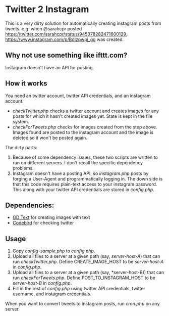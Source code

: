 # Twitter 2 Instagram

This is a very dirty solution for automatically creating instagram
posts from tweets. e.g. when @sarahcpr posted
https://twitter.com/sarahcpr/status/945378282471600129,
https://www.instagram.com/p/BdIzpwpj_gg was created.

## Why not use something like ifttt.com?

Instagram doesn't have an API for posting.

## How it works

You need an twitter account, twitter API credentials, and an instagram
account.

* *checkTwitter.php* checks a twitter account and creates images for
  any posts for which it hasn't created images yet. State is kept in
  the file system.
* *checkForTweets.php* checks for images created from the step
  above. Images found are posted to the instagram account and the
  image is deleted so it won't be posted again.

The dirty parts:

1. Because of some dependency issues, these two scripts are written to
   run on different servers. I don't recall the specific dependency
   problems.
1. Instagram doesn't have a posting API, so *instagram.php* posts by
   forging a User-Agent and programmatically logging in. The down side
   is that this code requires plain-text access to your instagram
   password. This along with your twitter API credentials are stored
   in *config.php*.

## Dependencies:

* [GD Text](https://github.com/stil/gd-text) for creating images with text
* [Codebird](https://github.com/jublonet/codebird-php) for checking twitter

## Usage

1. Copy *config-sample.php* to *config.php*.
1. Upload all files to a server at a given path (say, *server-host-A*)
   that can run *checkTwitter.php*. Define CREATE_IMAGE_HOST to be
   *server-host-A* in *config.php*.
1. Upload all files to a server at a given path (say, *server-host-B))
   that can run *checkForTweets.php*. Define POST_TO_INSTAGRAM_HOST to
   be *server-host-B* in *config.php*.
1. Fill in the rest of *config.php* using twitter API credentials,
   twitter username, and instagram credentials.

When you want to convert tweets to instagram posts, run *cron.php* on
any server.

